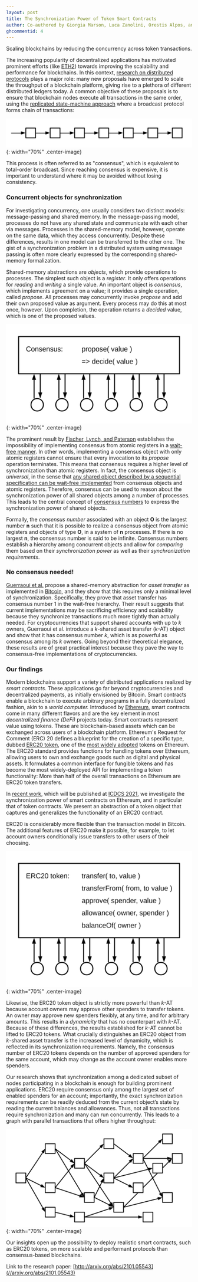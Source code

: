 ```yaml
---
layout: post
title: The Synchronization Power of Token Smart Contracts
author: Co-authored by Giorgia Marson, Luca Zanolini, Orestis Alpos, and Christian Cachin
ghcommentid: 4
---
```


Scaling blockchains by reducing the concurrency across token transactions.

The increasing popularity of decentralized applications has motivated prominent efforts (like [ETH2](//ethereum.org/en/eth2/)) towards improving the scalability and performance for blockchains. In this context, [research on distributed protocols](//www.distributedprogramming.net) plays a major role: many new proposals have emerged to scale the throughput of a blockchain platform, giving rise to a plethora of different distributed ledgers today. A common objective of these proposals is to ensure that blockchain nodes execute all transactions in the same order, using the [replicated state-machine approach](//www.cs.cornell.edu/fbs/publications/smsurvey.pdf) where a broadcast protocol forms chain of transactions:

![Totally ordered transactions form a chain](/images/synchronization-linear.png){: width="70%" .center-image}

This process is often referred to as "consensus", which is equivalent to total-order broadcast. Since reaching consensus is expensive, it is important to understand where it may be avoided without losing consistency.


### Concurrent objects for synchronization

For investigating concurrency, one usually considers two distinct models: message-passing and shared memory. In the message-passing model, processes do not have any shared state and communicate with each other via messages. Processes in the shared-memory model, however, operate on the same data, which they access concurrently. Despite these differences, results in one model can be transferred to the other one. The gist of a synchronization problem in a distributed system using message passing is often more clearly expressed by the corresponding shared-memory formalization.

Shared-memory abstractions are _objects_, which provide operations to processes. The simplest such object is a _register_. It only offers operations for _reading_ and _writing_ a single value. An important object is _consensus_, which implements agreement on a value; it provides a single operation, called _propose_. All processes may concurrently invoke _propose_ and add their own proposed value as argument. Every process may do this at most once, however. Upon completion, the operation returns a _decided_ value, which is one of the proposed values.

![Concurrent consensus](/images/synchronization-consensus.png){: width="70%" .center-image}

The prominent result by [Fischer, Lynch, and Paterson](//groups.csail.mit.edu/tds/papers/Lynch/jacm85.pdf) establishes the impossibility of implementing consensus from atomic registers in a [wait-free manner](//cs.brown.edu/people/mph/Herlihy91/p124-herlihy.pdf). In other words, implementing a consensus object with only atomic registers cannot ensure that every invocation to its _propose_ operation terminates. This means that consensus requires a higher level of synchronization than atomic registers. In fact, the consensus object is _universal_, in the sense that [any shared object described by a sequential specification can be wait-free implemented](//doi.org/10.1016/C2011-0-06993-4) from consensus objects and atomic registers. Therefore, consensus can be used to reason about the synchronization power of all shared objects among a number of processes. This leads to the central concept of [consensus numbers](//cs.brown.edu/people/mph/Herlihy91/p124-herlihy.pdf) to express the synchronization power of shared objects.

Formally, the _consensus number_ associated with an object **O** is the largest number **n** such that it is possible to realize a consensus object from atomic registers and objects of type **O**, in a system of **n** processes. If there is no largest **n**, the consensus number is said to be infinite. Consensus numbers establish a hierarchy among concurrent objects and allow for _comparing_ them based on their _synchronization power_ as well as their _synchronization requirements_.


### No consensus needed!

[Guerraoui et al.](//dl.acm.org/doi/10.1145/3293611.3331589) propose a shared-memory abstraction for _asset transfer_ as implemented in [Bitcoin](//bitcoin.org/bitcoin.pdf), and they show that this requires only a minimal level of synchronization. Specifically, they prove that asset transfer has consensus number 1 in the wait-free hierarchy. Their result suggests that current implementations may be sacrificing efficiency and scalability because they synchronize transactions much more tightly than actually needed. For cryptocurrencies that support shared accounts with up to _k_ owners, Guerraoui et al. introduce a _k_-shared asset transfer (_k_-AT) object and show that it has consensus number _k_, which is as powerful as consensus among its _k_ owners. Going beyond their theoretical elegance, these results are of great practical interest because they pave the way to consensus-free implementations of cryptocurrencies.


### Our findings

Modern blockchains support a variety of distributed applications realized by _smart contracts_. These applications go far beyond cryptocurrencies and decentralized payments, as initially envisioned by Bitcoin. Smart contracts enable a blockchain to execute arbitrary programs in a fully decentralized fashion, akin to a _world computer._ Introduced by [Ethereum](//ethereum.org/), smart contracts come in many different flavors and are the key element in most _decentralized finance (DeFi)_ projects today. Smart contracts represent value using tokens. These are blockchain-based assets which can be exchanged across users of a blockchain platform. Ethereum's Request for Comment (ERC) 20 defines a blueprint for the creation of a specific type, dubbed [ERC20 token](//eips.ethereum.org/EIPS/eip-20), one of the [most widely adopted](//etherscan.io/tokens) tokens on Ethereum. The ERC20 standard provides functions for handling tokens over Ethereum, allowing users to own and exchange goods such as digital and physical assets. It formulates a common interface for fungible tokens and has become the most widely-deployed API for implementing a token functionality: More than half of the overall transactions on Ethereum are ERC20 token transfers. 

In [recent work](//arxiv.org/abs/2101.05543), which will be published at [ICDCS 2021](//icdcs2021.us), we investigate the synchronization power of smart contracts on Ethereum, and in particular that of token contracts. We present an abstraction of a token object that captures and generalizes the functionality of an ERC20 contract.

ERC20 is considerably more flexible than the transaction model in Bitcoin. The additional features of ERC20 make it possible, for example, to let account owners conditionally issue transfers to other users of their choosing. 

![Concurrent ERC20 token object](/images/synchronization-erc20.png){: width="70%" .center-image}

Likewise, the ERC20 token object is strictly more powerful than _k_-AT because account owners may approve other spenders to transfer tokens. An owner may approve new spenders flexibly, at any time, and for arbitrary amounts. This results in a _dynamicity_ that has no counterpart with _k_-AT. Because of these differences, the results established for _k_-AT cannot be lifted to ERC20 tokens. What crucially distinguishes an ERC20 object from _k_-shared asset transfer is the increased level of dynamicity, which is reflected in its synchronization requirements. Namely, the consensus number of ERC20 tokens depends on the number of approved spenders for the same account, which may change as the account owner enables more spenders.

Our research shows that synchronization among a dedicated subset of nodes participating in a blockchain is enough for building prominent applications. ERC20 require consensus only among the largest set of enabled spenders for an account; importantly, the exact synchronization requirements can be readily deduced from the current object’s state by reading the current balances and allowances. Thus, not all transactions require synchronization and many can run concurrently. This leads to a graph with parallel transactions that offers higher throughput: 

![Dynamically ordered and concurrent transactions of an ERC20 token object](/images/synchronization-dag.png){: width="70%" .center-image}

Our insights open up the possibility to deploy realistic smart contracts, such as ERC20 tokens, on more scalable and performant protocols than consensus-based blockchains. 

Link to the research paper: [http://arxiv.org/abs/2101.05543](//arxiv.org/abs/2101.05543)
